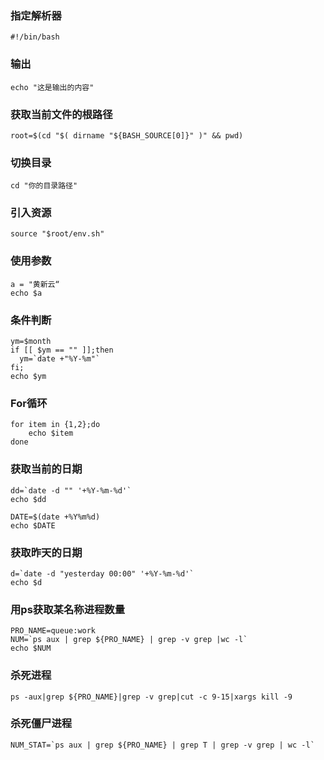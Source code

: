 ### 指定解析器
```
#!/bin/bash
```

### 输出
```
echo "这是输出的内容"
```

### 获取当前文件的根路径
```
root=$(cd "$( dirname "${BASH_SOURCE[0]}" )" && pwd)
```

### 切换目录
```
cd "你的目录路径"
```

### 引入资源
```
source "$root/env.sh"
```

### 使用参数
```
a = "黄新云“
echo $a
```

### 条件判断
```
ym=$month
if [[ $ym == "" ]];then
  ym=`date +"%Y-%m"`
fi;
echo $ym
```

### For循环
```
for item in {1,2};do
    echo $item
done
```

### 获取当前的日期
```
dd=`date -d "" '+%Y-%m-%d'`
echo $dd

DATE=$(date +%Y%m%d)
echo $DATE
```

### 获取昨天的日期
```
d=`date -d "yesterday 00:00" '+%Y-%m-%d'`
echo $d
```

### 用ps获取某名称进程数量
```
PRO_NAME=queue:work
NUM=`ps aux | grep ${PRO_NAME} | grep -v grep |wc -l`
echo $NUM
```

### 杀死进程
```
ps -aux|grep ${PRO_NAME}|grep -v grep|cut -c 9-15|xargs kill -9
```

### 杀死僵尸进程
```
NUM_STAT=`ps aux | grep ${PRO_NAME} | grep T | grep -v grep | wc -l`
```



